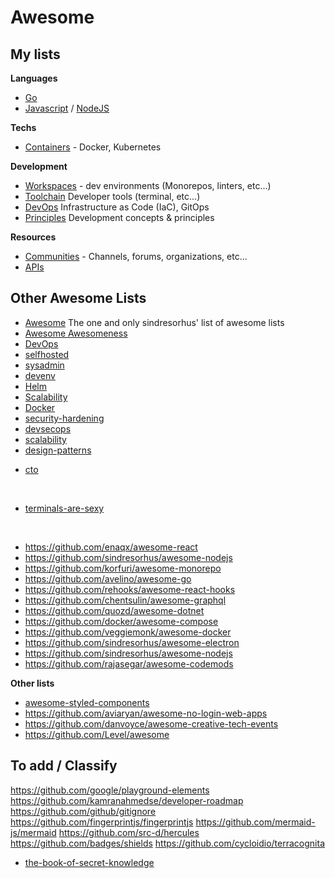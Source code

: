 # Awesome

## My lists

__Languages__
* [Go](./awesome-go.md)
* [Javascript](./awesome-frontend.md) / [NodeJS](./awesome-nodejs.md)

__Techs__
* [Containers](./awesome-containers.md) - Docker, Kubernetes

__Development__
* [Workspaces](./awesome-workspace.md) - dev environments (Monorepos, linters, etc...)
* [Toolchain](./awesome-toolchains.md) Developer tools (terminal, etc...)
* [DevOps](./awesome-devops.md) Infrastructure as Code (IaC), GitOps
* [Principles](./awesome-principles.md) Development concepts & principles

__Resources__
* [Communities](./awesome-communities.md) - Channels, forums, organizations, etc...
* [APIs](./awesome-apis.md)




## Other Awesome Lists

* [Awesome](https://github.com/sindresorhus/awesome) The one and only sindresorhus' list of awesome lists
* [Awesome Awesomeness](https://github.com/bayandin/awesome-awesomeness)
* [DevOps](http://awesome-devops.xyz/#awesome-devops)
* [selfhosted](https://github.com/awesome-selfhosted/awesome-selfhosted)
* [sysadmin](https://github.com/awesome-foss/awesome-sysadmin)
* [devenv](https://github.com/jondot/awesome-devenv)
* [Helm](https://github.com/cdwv/awesome-helm)
* [Scalability](https://github.com/binhnguyennus/awesome-scalability)
* [Docker](https://github.com/veggiemonk/awesome-docker)
* [security-hardening](https://github.com/decalage2/awesome-security-hardening)
* [devsecops](https://github.com/devsecops/awesome-devsecops)
* [scalability](https://github.com/binhnguyennus/awesome-scalability)
* [design-patterns](https://github.com/DovAmir/awesome-design-patterns)
- [cto](https://github.com/kuchin/awesome-cto#people-management)

<br/>

* [terminals-are-sexy](https://github.com/k4m4/terminals-are-sexy)

<br/>

* https://github.com/enaqx/awesome-react
* https://github.com/sindresorhus/awesome-nodejs
* https://github.com/korfuri/awesome-monorepo
* https://github.com/avelino/awesome-go
* https://github.com/rehooks/awesome-react-hooks
* https://github.com/chentsulin/awesome-graphql
* https://github.com/quozd/awesome-dotnet
* https://github.com/docker/awesome-compose
* https://github.com/veggiemonk/awesome-docker
* https://github.com/sindresorhus/awesome-electron
* https://github.com/sindresorhus/awesome-nodejs
* https://github.com/rajasegar/awesome-codemods

**Other lists**  
* [awesome-styled-components](https://github.com/styled-components/awesome-styled-components)
* https://github.com/aviaryan/awesome-no-login-web-apps
* https://github.com/danvoyce/awesome-creative-tech-events
* https://github.com/Level/awesome

## To add / Classify

https://github.com/google/playground-elements
https://github.com/kamranahmedse/developer-roadmap
https://github.com/github/gitignore
https://github.com/fingerprintjs/fingerprintjs
https://github.com/mermaid-js/mermaid
https://github.com/src-d/hercules
https://github.com/badges/shields
https://github.com/cycloidio/terracognita
* [the-book-of-secret-knowledge](https://github.com/trimstray/the-book-of-secret-knowledge)







